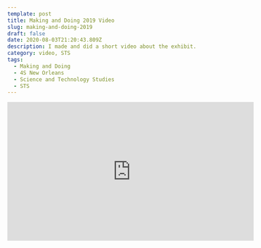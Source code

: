 ```yaml
---
template: post
title: Making and Doing 2019 Video
slug: making-and-doing-2019
draft: false
date: 2020-08-03T21:20:43.809Z
description: I made and did a short video about the exhibit.
category: video, STS
tags:
  - Making and Doing
  - 4S New Orleans
  - Science and Technology Studies
  - STS
---
```

<iframe width="560" height="315" src="https://www.youtube.com/embed/hrSy50lsrFU" frameborder="0" allow="accelerometer; autoplay; encrypted-media; gyroscope; picture-in-picture" allowfullscreen></iframe>